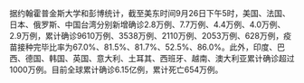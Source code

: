 据约翰霍普金斯大学和彭博统计，截至美东时间9月26日下午5时，美国、法国、日本、俄罗斯、中国台湾分别新增确诊2.8万例、7.7万例、4.4万例、4.0万例、2.9万例，累计确诊9610万例、3538万例、2110万例、2053万例、628万例，疫苗接种完毕比率为67.0%、81.5%、81.7%、52.5%、86.0%。此外，印度、巴西、德国、韩国、英国、意大利、土耳其、西班牙、越南、澳大利亚累计确诊超过1000万例。目前全球累计确诊6.15亿例，累计死亡654万例。